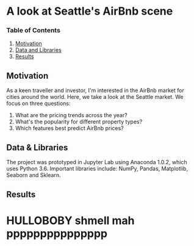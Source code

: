 # A look at Seattle's AirBnb scene

### Table of Contents

1. [Motivation](#motivation)
2. [Data and Libraries](#requirements)
4. [Results](#results)

## Motivation <a name="libraries"></a>

As a keen traveller and investor, I'm interested in the AirBnb market for cities around the world. Here, we take a look at the Seattle market. We focus on three questions:

1. What are the pricing trends across the year?
2. What's the popularity for different property types?
3. Which features best predict AirBnb prices?

## Data & Libraries <a name="requirements"></a>

The project was prototyped in Jupyter Lab using Anaconda 1.0.2, which uses Python 3.6. Important libraries include: NumPy, Pandas, Matplotlib, Seaborn and Sklearn.

## Results <a name="results"></a>

# HULLOBOBY shmell mah ppppppppppppppp
